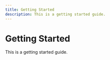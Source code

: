 ```yaml
---
title: Getting Started
description: This is a getting started guide.
---
```


# Getting Started

This is a getting started guide.